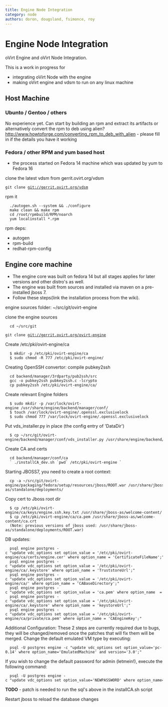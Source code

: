 ```yaml
---
title: Engine Node Integration
category: node
authors: doron, dougsland, fsimonce, roy
---
```


# Engine Node Integration

oVirt Engine and oVirt Node Integration.

This is a work in progress for

*   integrating oVirt Node with the engine
*   making oVirt engine and vdsm to run on any linux machine

## Host Machine

### Ubunto / Gentoo / others

No experience yet. Can start by building an rpm and extract its artifacts or alternatively convert the rpm to deb using alien? <http://www.howtoforge.com/converting_rpm_to_deb_with_alien> - please fill in if the details you have it working

### Fedora / other RPM and yum based host

* the process started on Fedora 14 machine which was updated by yum to Fedora 16

clone the latest vdsm from gerrit.ovirt.org/vdsm

`git clone `[`git://gerrit.ovirt.org/vdsm`](git://gerrit.ovirt.org/vdsm)

rpm it

      ./autogen.sh --system && ./configure
      make clean && make rpm
      cd /root/rpmbuild/RPM/noarch
      yum localinstall *.rpm

rpm deps:

*   autogen
*   rpm-build
*   redhat-rpm-config

## Engine core machine

*   The engine core was built on fedora 14 but all stages applies for later versions and other distro's as well.
*   The engine was built from sources and installed via maven on a pre-installed jboss 7.
*   Follow these steps(link the installation process from the wiki).

engine sources folder: ~/src/git/ovirt-engine

clone the engine sources

      cd ~/src/git
`git clone `[`git://gerrit.ovirt.org/ovirt-engine`](git://gerrit.ovirt.org/ovirt-engine)

Create /etc/pki/ovirt-engine/ca

      $ mkdir -p /etc/pki/ovirt-engine/ca
      $ sudo chmod -R 777 /etc/pki/ovirt-engine/

Creating OpenSSH convertor: compile pubkey2ssh

      cd backend/manager/3rdparty/pub2ssh/src
      gcc -o pubkey2ssh pubkey2ssh.c -lcrypto
      cp pubkey2ssh /etc/pki/ovirt-engine/ca/

Create relevant Engine folders

      $ sudo mkdir -p /var/lock/ovirt-engine /usr/share/engine/backend/manager/conf/
      $ touch /var/lock/ovirt-engine/.openssl.exclusivelock
      $ sudo chmod 777 /var/lock/ovirt-engine/.openssl.exclusivelock

Put vds_installer.py in place (the config entry of 'DataDir')

      $ cp ~/src/git/ovirt-engine/backend/manager/conf/vds_installer.py /usr/share/engine/backend/manager/conf/

Create CA and certs

      cd backend/manager/conf/ca
      ` ./installCA_dev.sh `pwd` /etc/pki/ovirt-engine `

Starting JBOSS7, you need to create a root context:

      cp -a ~/src/git/ovirt-engine/packaging/fedora/setup/resources/jboss/ROOT.war /usr/share/jboss-as/standalone/deployments/

Copy cert to Jboss root dir

      $ cp /etc/pki/ovirt-engine/ca/keys/engine.ssh.key.txt /usr/share/jboss-as/welcome-content/
      $ cp /etc/pki/ovirt-engine/ca/ca.pem /usr/share/jboss-as/welcome-content/ca.crt
      (Note: previous versions of jboss used: /usr/share/jboss-as/standalone/deployments/ROOT.war)

DB updates:

      psql engine postgres -c "update vdc_options set option_value = '/etc/pki/ovirt-engine/ca/certs/engine.cer' where option_name = 'CertificateFileName';"
      psql engine postgres -c "update vdc_options set option_value = '/etc/pki/ovirt-engine/ca/.keystore' where option_name = 'TruststoreUrl';"
      psql engine postgres -c "update vdc_options set option_value = '/etc/pki/ovirt-engine/ca/' where option_name = 'CABaseDirectory';"
      psql engine postgres -c "update vdc_options set option_value = 'ca.pem' where option_name  = 'CACertificatePath';"
      psql engine postgres -c "update vdc_options set option_value = '/etc/pki/ovirt-engine/ca/.keystore' where option_name = 'keystoreUrl';"
      psql engine postgres -c "update vdc_options set option_value = '/etc/pki/ovirt-engine/ca/private/ca.pem' where option_name = 'CAEngineKey';"

Additional Configuration: These 2 steps are currently required due to bugs, they will be changed/removed once the patches that will fix them will be merged. Change the default emulated VM type by executing:

      psql -U postgres engine -c "update vdc_options set option_value='pc-0.14' where option_name='EmulatedMachine' and version='3.0';"

If you wish to change the default password for admin (letmein!), execute the following command:

      psql -U postgres engine -c "update vdc_options set option_value='NEWPASSWORD' where option_name='AdminPassword';"

**TODO** - patch is needed to run the sql's above in the installCA.sh script

Restart jboss to reload the database changes
